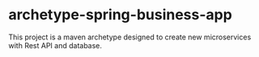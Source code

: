 # archetype-spring-business-app
This project is a maven archetype designed to create new microservices with Rest API and database.

